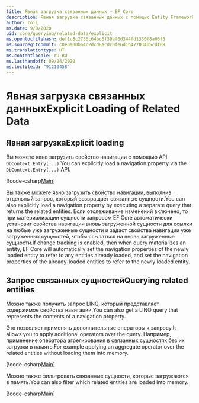 ```yaml
---
title: Явная загрузка связанных данных — EF Core
description: Явная загрузка связанных данных с помощью Entity Framework Core
author: roji
ms.date: 9/8/2020
uid: core/querying/related-data/explicit
ms.openlocfilehash: def1c8c2736c64bc6f39af0d344fd1330f8a06f5
ms.sourcegitcommit: c0e6a00b64c2dcd8acdc0fe6d1b47703405cdf09
ms.translationtype: HT
ms.contentlocale: ru-RU
ms.lasthandoff: 09/24/2020
ms.locfileid: "91210458"
---
```

# <a name="explicit-loading-of-related-data"></a><span data-ttu-id="32ea3-103">Явная загрузка связанных данных</span><span class="sxs-lookup"><span data-stu-id="32ea3-103">Explicit Loading of Related Data</span></span>

## <a name="explicit-loading"></a><span data-ttu-id="32ea3-104">Явная загрузка</span><span class="sxs-lookup"><span data-stu-id="32ea3-104">Explicit loading</span></span>

<span data-ttu-id="32ea3-105">Вы можете явно загрузить свойство навигации с помощью API `DbContext.Entry(...)`.</span><span class="sxs-lookup"><span data-stu-id="32ea3-105">You can explicitly load a navigation property via the `DbContext.Entry(...)` API.</span></span>

[!code-csharp[Main](../../../../samples/core/Querying/RelatedData/Sample.cs#Eager)]

<span data-ttu-id="32ea3-106">Вы также можете явно загрузить свойство навигации, выполнив отдельный запрос, который возвращает связанные сущности.</span><span class="sxs-lookup"><span data-stu-id="32ea3-106">You can also explicitly load a navigation property by executing a separate query that returns the related entities.</span></span> <span data-ttu-id="32ea3-107">Если отслеживание изменений включено, то при материализации сущности запросом EF Core автоматически установит свойства навигации вновь загруженной сущности для ссылки на любые уже загруженные сущности и задаст свойства навигации уже загруженных сущностей, чтобы ссылаться на вновь загруженные сущности.</span><span class="sxs-lookup"><span data-stu-id="32ea3-107">If change tracking is enabled, then when query materializes an entity, EF Core will automatically set the navigation properties of the newly loaded entity to refer to any entities already loaded, and set the navigation properties of the already-loaded entities to refer to the newly loaded entity.</span></span>

## <a name="querying-related-entities"></a><span data-ttu-id="32ea3-108">Запрос связанных сущностей</span><span class="sxs-lookup"><span data-stu-id="32ea3-108">Querying related entities</span></span>

<span data-ttu-id="32ea3-109">Можно также получить запрос LINQ, который представляет содержимое свойства навигации.</span><span class="sxs-lookup"><span data-stu-id="32ea3-109">You can also get a LINQ query that represents the contents of a navigation property.</span></span>

<span data-ttu-id="32ea3-110">Это позволяет применять дополнительные операторы к запросу.</span><span class="sxs-lookup"><span data-stu-id="32ea3-110">It allows you to apply additional operators over the query.</span></span> <span data-ttu-id="32ea3-111">Например, применение оператора агрегирования в связанных сущностях без их загрузки в память.</span><span class="sxs-lookup"><span data-stu-id="32ea3-111">For example applying an aggregate operator over the related entities without loading them into memory.</span></span>

[!code-csharp[Main](../../../../samples/core/Querying/RelatedData/Sample.cs#NavQueryAggregate)]

<span data-ttu-id="32ea3-112">Можно также фильтровать связанные сущности, которые загружаются в память.</span><span class="sxs-lookup"><span data-stu-id="32ea3-112">You can also filter which related entities are loaded into memory.</span></span>

[!code-csharp[Main](../../../../samples/core/Querying/RelatedData/Sample.cs#NavQueryFiltered)]
